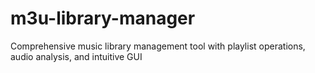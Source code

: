 # m3u-library-manager
Comprehensive music library management tool with playlist operations, audio analysis, and intuitive GUI
